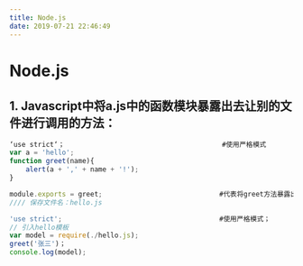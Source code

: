 ```yaml
---
title: Node.js 
date: 2019-07-21 22:46:49
---
```

# Node.js 

## 1. Javascript中将a.js中的函数模块暴露出去让别的文件进行调用的方法：

```js
‘use strict‘；										#使用严格模式
var a = 'hello';
function greet(name){
    alert(a + ',' + name + '!');
}

module.exports = greet;								#代表将greet方法暴露出去为下面main.js提供f方法；
//// 保存文件名：hello.js
```

```js
'use strict';										#使用严格模式；
// 引入hello模板
var model = require(./hello.js);
greet('张三')；
console.log(model);

```

